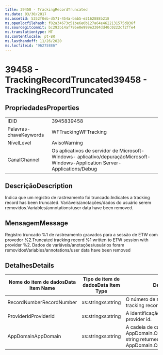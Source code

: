 ```yaml
---
title: 39458 - TrackingRecordTruncated
ms.date: 03/30/2017
ms.assetid: 5352f0eb-d571-454a-bab5-e2162888b218
ms.openlocfilehash: f02a34673c51be6e0b127a64e4622131575d836f
ms.sourcegitcommit: bc293b14af795e0e999e3304dd40c0222cf2ffe4
ms.translationtype: MT
ms.contentlocale: pt-BR
ms.lasthandoff: 11/26/2020
ms.locfileid: "96275886"
---
```

# <a name="39458---trackingrecordtruncated"></a><span data-ttu-id="2b3ea-102">39458 - TrackingRecordTruncated</span><span class="sxs-lookup"><span data-stu-id="2b3ea-102">39458 - TrackingRecordTruncated</span></span>

## <a name="properties"></a><span data-ttu-id="2b3ea-103">Propriedades</span><span class="sxs-lookup"><span data-stu-id="2b3ea-103">Properties</span></span>  
  
|||  
|-|-|  
|<span data-ttu-id="2b3ea-104">ID</span><span class="sxs-lookup"><span data-stu-id="2b3ea-104">ID</span></span>|<span data-ttu-id="2b3ea-105">39458</span><span class="sxs-lookup"><span data-stu-id="2b3ea-105">39458</span></span>|  
|<span data-ttu-id="2b3ea-106">Palavras-chave</span><span class="sxs-lookup"><span data-stu-id="2b3ea-106">Keywords</span></span>|<span data-ttu-id="2b3ea-107">WFTracking</span><span class="sxs-lookup"><span data-stu-id="2b3ea-107">WFTracking</span></span>|  
|<span data-ttu-id="2b3ea-108">Nível</span><span class="sxs-lookup"><span data-stu-id="2b3ea-108">Level</span></span>|<span data-ttu-id="2b3ea-109">Aviso</span><span class="sxs-lookup"><span data-stu-id="2b3ea-109">Warning</span></span>|  
|<span data-ttu-id="2b3ea-110">Canal</span><span class="sxs-lookup"><span data-stu-id="2b3ea-110">Channel</span></span>|<span data-ttu-id="2b3ea-111">Os aplicativos de servidor de Microsoft-Windows- aplicativo/depuração</span><span class="sxs-lookup"><span data-stu-id="2b3ea-111">Microsoft-Windows-Application Server-Applications/Debug</span></span>|  
  
## <a name="description"></a><span data-ttu-id="2b3ea-112">Descrição</span><span class="sxs-lookup"><span data-stu-id="2b3ea-112">Description</span></span>  

 <span data-ttu-id="2b3ea-113">Indica que um registro de rastreamento foi truncado.</span><span class="sxs-lookup"><span data-stu-id="2b3ea-113">Indicates a tracking record has been truncated.</span></span> <span data-ttu-id="2b3ea-114">Variáveis/anotações/dados do usuário serem removidos.</span><span class="sxs-lookup"><span data-stu-id="2b3ea-114">Variables/annotations/user data have been removed.</span></span>  
  
## <a name="message"></a><span data-ttu-id="2b3ea-115">Mensagem</span><span class="sxs-lookup"><span data-stu-id="2b3ea-115">Message</span></span>  

 <span data-ttu-id="2b3ea-116">Registro truncado %1 de rastreamento gravados para a sessão de ETW com provedor %2.</span><span class="sxs-lookup"><span data-stu-id="2b3ea-116">Truncated tracking record %1 written to ETW session with provider %2.</span></span> <span data-ttu-id="2b3ea-117">Dados de variáveis/anotações/usuários foram removidos</span><span class="sxs-lookup"><span data-stu-id="2b3ea-117">Variables/annotations/user data have been removed</span></span>  
  
## <a name="details"></a><span data-ttu-id="2b3ea-118">Detalhes</span><span class="sxs-lookup"><span data-stu-id="2b3ea-118">Details</span></span>  
  
|<span data-ttu-id="2b3ea-119">Nome do item de dados</span><span class="sxs-lookup"><span data-stu-id="2b3ea-119">Data Item Name</span></span>|<span data-ttu-id="2b3ea-120">Tipo de item de dados</span><span class="sxs-lookup"><span data-stu-id="2b3ea-120">Data Item Type</span></span>|<span data-ttu-id="2b3ea-121">Descrição</span><span class="sxs-lookup"><span data-stu-id="2b3ea-121">Description</span></span>|  
|--------------------|--------------------|-----------------|  
|<span data-ttu-id="2b3ea-122">RecordNumber</span><span class="sxs-lookup"><span data-stu-id="2b3ea-122">RecordNumber</span></span>|<span data-ttu-id="2b3ea-123">xs:string</span><span class="sxs-lookup"><span data-stu-id="2b3ea-123">xs:string</span></span>|<span data-ttu-id="2b3ea-124">O número de registro controlando.</span><span class="sxs-lookup"><span data-stu-id="2b3ea-124">The tracking record number.</span></span>|  
|<span data-ttu-id="2b3ea-125">ProviderId</span><span class="sxs-lookup"><span data-stu-id="2b3ea-125">ProviderId</span></span>|<span data-ttu-id="2b3ea-126">xs:string</span><span class="sxs-lookup"><span data-stu-id="2b3ea-126">xs:string</span></span>|<span data-ttu-id="2b3ea-127">A identificação do provedor de ETW</span><span class="sxs-lookup"><span data-stu-id="2b3ea-127">The ETW provider id.</span></span>|  
|<span data-ttu-id="2b3ea-128">AppDomain</span><span class="sxs-lookup"><span data-stu-id="2b3ea-128">AppDomain</span></span>|<span data-ttu-id="2b3ea-129">xs:string</span><span class="sxs-lookup"><span data-stu-id="2b3ea-129">xs:string</span></span>|<span data-ttu-id="2b3ea-130">A cadeia de caracteres retornada por AppDomain.CurrentDomain.FriendlyName.</span><span class="sxs-lookup"><span data-stu-id="2b3ea-130">The string returned by AppDomain.CurrentDomain.FriendlyName.</span></span>|
